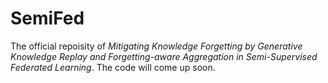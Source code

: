 # SemiFed

The official repoisity of _Mitigating Knowledge Forgetting by Generative Knowledge Replay and Forgetting-aware Aggregation in Semi-Supervised Federated Learning_. The code will come up soon.
